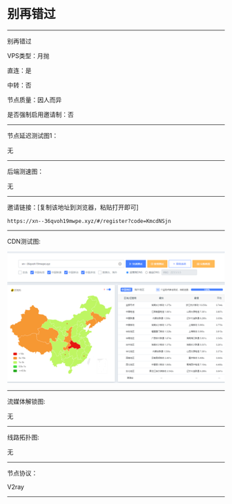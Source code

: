 # 别再错过

-------------------------

别再错过

VPS类型：月抛

直连：是

中转：否

节点质量：因人而异

是否强制启用邀请制：否

-------------------------

节点延迟测试图1：

无

-------------------------

后端测速图：

无

-------------------------

邀请链接：[复制该地址到浏览器，粘贴打开即可]

    https://xn--36qvoh19mwpe.xyz/#/register?code=KmcdNSjn

-------------------------

 CDN测试图:

![image](https://github.com/kexue-aihao/Airport-Shopping-Guide/blob/master/Picture/%E5%88%AB%E5%86%8D%E9%94%99%E8%BF%87/%E5%88%AB%E5%86%8D%E9%94%99%E8%BF%87cdn%E6%B5%8B%E8%AF%95.png?raw=true)

-------------------------

流媒体解锁图:

无

-------------------------

线路拓扑图:
    
无

-------------------------

节点协议：

V2ray

-------------------------
